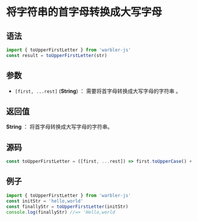 <!--
 * @Author: 一尾流莺
 * @Description:将字符串的首字母转换成大写字母
 * @Date: 2021-09-13 18:19:33
 * @LastEditTime: 2021-09-16 18:23:24
 * @FilePath: \warblerjs-guide\docs\guide\string\toUpperFirstLetter.md
-->

# 将字符串的首字母转换成大写字母

## 语法

```js
import { toUpperFirstLetter } from 'warbler-js'
const result = toUpperFirstLetter(str)
```

## 参数

- `[first, ...rest]` (**String**) ： 需要将首字母转换成大写字母的字符串 。

## 返回值

**String** ： 将首字母转换成大写字母的字符串。

## 源码

```js
const toUpperFirstLetter = ([first, ...rest]) => first.toUpperCase() + rest.join('');
```

## 例子

```js
import { toUpperFirstLetter } from 'warbler-js'
const initStr = 'hello,world'
const finallyStr = toUpperFirstLetter(initStr)
console.log(finallyStr) //=> 'Hello,world
```